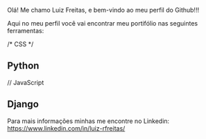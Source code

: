 Olá! Me chamo Luiz Freitas, e bem-vindo ao meu perfil do Github!!!

Aqui no meu perfil você vai encontrar meu portifólio nas seguintes ferramentas:

<!-- HTML -->
/* CSS */
## Python
// JavaScript
## Django
  
Para mais informações minhas me encontre no Linkedin: https://www.linkedin.com/in/luiz-rfreitas/

